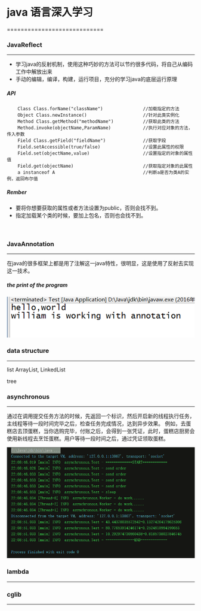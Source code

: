 # java 语言深入学习
============================

### JavaReflect
----------------------------
* 学习java的反射机制，使用这种巧妙的方法可以节约很多代码，将自己从编码工作中解放出来
* 手动的编辑，编译，构建，运行项目，充分的学习java的底层运行原理

##### API
```
    Class Class.forName("className")               //加载指定的方法
    Object Class.newInstance()                     //针对此类实例化
    Method Class.getMethod("methodName")           //获取此类的方法
    Method.invoke(objectName,ParamName)            //执行对应对象的方法，传入参数
    Field Class.getField("fieldName")              //获取字段
    Field.setAccessible(true/false)                //设置此属性的权限
    Field.set(objectName,value)                    //设置指定的对象的属性值
    Field.get(objectName)                          //获取指定对象的此属性
    a instanceof A                                 //判断a是否为类A的实例，返回布尔值
```
##### Rember
* 要将你想要获取的属性或者方法设置为public，否则会找不到。
* 指定加载某个类的时候，要加上包名，否则也会找不到。
<br><br><br>

### JavaAnnotation
-------------------------------

在java的很多框架上都是用了注解这一java特性，很明显，这是使用了反射去实现这一技术。

##### the print of the program
![](annotation.png)

### data structure
-------------------------------
list ArrayList,    LinkedList

tree





### asynchronous
--------------
通过在调用提交任务方法的时候，先返回一个标识，然后开启新的线程执行任务，主线程等待一段时间完毕之后，检查任务完成情况，达到异步效果。
例如，去蛋糕店去顶蛋糕，当你选购完毕，付账之后，会得到一张凭证，此时，蛋糕店厨房会使用新线程去烹饪蛋糕。用户等待一段时间之后，通过凭证领取蛋糕。

![asynchronous pic](asynchronous.png)


### lambda
----------



### cglib
----------




